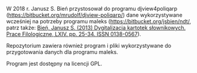 W 2018 r. Janusz S. Bień przystosował do programu djview4poliqarp
(https://bitbucket.org/mrudolf/djview-poliqarp/) dane wykorzystywane
wcześniej na potrzeby programu maleks
(https://bitbucket.org/jsbien/ndt/, patrz
także: [Bień, Janusz S. (2013) Dygitalizacja kartotek słownikowych. Prace Filologiczne, LXIV. pp. 25-34. ISSN 0138-0567](https://www.ceeol.com/search/article-detail?id=4783)).

Repozytorium zawiera również program i pliki wykorzystywane do
przygotowania danych dla programu maleks.

Program jest dostępny na licencji GPL.